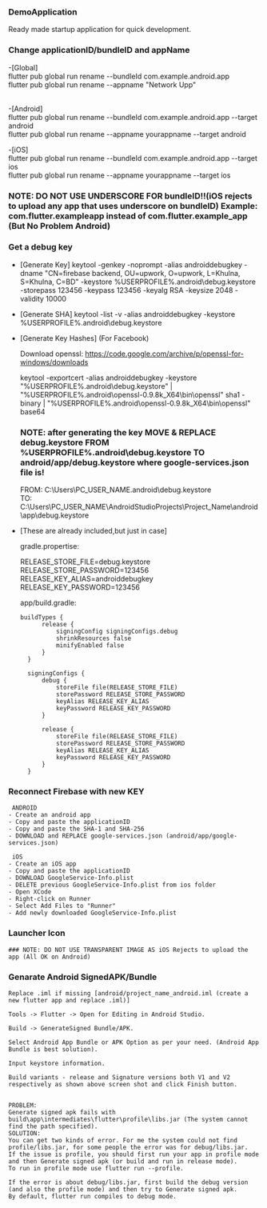 ### DemoApplication

Ready made startup application for quick development.

### Change applicationID/bundleID and appName

-[Global] <br />
   flutter pub global run rename --bundleId com.example.android.app <br />
   flutter pub global run rename --appname "Network Upp" <br /> <br />
   
-[Android] <br />
   flutter pub global run rename --bundleId com.example.android.app --target android <br />
   flutter pub global run rename --appname yourappname --target android <br />

-[iOS] <br />
   flutter pub global run rename --bundleId com.example.android.app --target ios <br />
   flutter pub global run rename --appname yourappname --target ios <br />

   ### NOTE: DO NOT USE UNDERSCORE FOR bundleID!!(iOS rejects to upload any app that uses underscore on bundleID) Example: com.flutter.exampleapp instead of com.flutter.example_app (But No Problem Android)

### Get a debug key

- [Generate Key]
    keytool -genkey -noprompt -alias androiddebugkey -dname "CN=firebase backend, OU=upwork, O=upwork, L=Khulna, S=Khulna, C=BD" -keystore %USERPROFILE%\.android\debug.keystore -storepass 123456 -keypass 123456 -keyalg RSA -keysize 2048 -validity 10000

- [Generate SHA]
    keytool -list -v -alias androiddebugkey -keystore %USERPROFILE%\.android\debug.keystore

- [Generate Key Hashes] (For Facebook)

    Download openssl:
    https://code.google.com/archive/p/openssl-for-windows/downloads

    keytool -exportcert -alias androiddebugkey -keystore "%USERPROFILE%\.android\debug.keystore" | "%USERPROFILE%\.android\openssl-0.9.8k_X64\bin\openssl" sha1 -binary | "%USERPROFILE%\.android\openssl-0.9.8k_X64\bin\openssl" base64

    ### NOTE: after generating the key MOVE & REPLACE debug.keystore FROM %USERPROFILE%\.android\debug.keystore TO android/app/debug.keystore where google-services.json file is!

    FROM: C:\Users\PC_USER_NAME\.android\debug.keystore <br />
    TO: C:\Users\PC_USER_NAME\AndroidStudioProjects\Project_Name\android\app\debug.keystore <br />

- [These are already included,but just in case]

    gradle.propertise:

    RELEASE_STORE_FILE=debug.keystore <br />
    RELEASE_STORE_PASSWORD=123456 <br />
    RELEASE_KEY_ALIAS=androiddebugkey <br />
    RELEASE_KEY_PASSWORD=123456 <br />

    app/build.gradle:

      buildTypes {
            release {
                signingConfig signingConfigs.debug
                shrinkResources false
                minifyEnabled false
            }
        }

        signingConfigs {
            debug {
                storeFile file(RELEASE_STORE_FILE)
                storePassword RELEASE_STORE_PASSWORD
                keyAlias RELEASE_KEY_ALIAS
                keyPassword RELEASE_KEY_PASSWORD
            }

            release {
                storeFile file(RELEASE_STORE_FILE)
                storePassword RELEASE_STORE_PASSWORD
                keyAlias RELEASE_KEY_ALIAS
                keyPassword RELEASE_KEY_PASSWORD
            }
        }

### Reconnect Firebase with new KEY

     ANDROID
    - Create an android app
    - Copy and paste the applicationID
    - Copy and paste the SHA-1 and SHA-256
    - DOWNLOAD and REPLACE google-services.json (android/app/google-services.json)

     iOS
    - Create an iOS app
    - Copy and paste the applicationID
    - DOWNLOAD GoogleService-Info.plist
    - DELETE previous GoogleService-Info.plist from ios folder
    - Open XCode
    - Right-click on Runner
    - Select Add Files to "Runner"
    - Add newly downloaded GoogleService-Info.plist

### Launcher Icon

    ### NOTE: DO NOT USE TRANSPARENT IMAGE AS iOS Rejects to upload the app (All OK on Android)


### Genarate Android SignedAPK/Bundle

    Replace .iml if missing [android/project_name_android.iml (create a new flutter app and replace .iml)]

    Tools -> Flutter -> Open for Editing in Android Studio.

    Build -> GenerateSigned Bundle/APK.

    Select Android App Bundle or APK Option as per your need. (Android App Bundle is best solution).

    Input keystore information.

    Build variants - release and Signature versions both V1 and V2 respectively as shown above screen shot and click Finish button.


    PROBLEM:
    Generate signed apk fails with build\app\intermediates\flutter\profile\libs.jar (The system cannot find the path specified).
    SOLUTION:
    You can get two kinds of error. For me the system could not find profile/libs.jar, for some people the error was for debug/libs.jar.
    If the issue is profile, you should first run your app in profile mode and then Generate signed apk (or build and run in release mode).
    To run in profile mode use flutter run --profile.

    If the error is about debug/libs.jar, first build the debug version (and also the profile mode) and then try to Generate signed apk.
    By default, flutter run compiles to debug mode.

